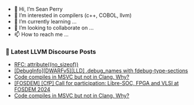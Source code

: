 - 👋 Hi, I’m Sean Perry
- 👀 I’m interested in compilers (c++, COBOL, llvm)
- 🌱 I’m currently learning ...
- 💞️ I’m looking to collaborate on ...
- 📫 How to reach me ...

<!---
s66perry/s66perry is a ✨ special ✨ repository because its `README.md` (this file) appears on your GitHub profile.
You can click the Preview link to take a look at your changes.
--->
### 📕 Latest LLVM Discourse Posts

<!-- DISCOURSE-LLVM:START -->
- [RFC: attribute&lpar;&lpar;no_sizeof&rpar;&rpar;](https://discourse.llvm.org/t/rfc-attribute-no-sizeof/74695#post_12)
- [[DebugInfo][DWARFv5][LLD] .debug_names with fdebug-type-sections](https://discourse.llvm.org/t/debuginfo-dwarfv5-lld-debug-names-with-fdebug-type-sections/73445#post_16)
- [Code compiles in MSVC but not in Clang. Why?](https://discourse.llvm.org/t/code-compiles-in-msvc-but-not-in-clang-why/74816#post_5)
- [[FOSDEM] [CfP] Call for participation: Libre-SOC, FPGA and VLSI at FOSDEM 2024](https://discourse.llvm.org/t/fosdem-cfp-call-for-participation-libre-soc-fpga-and-vlsi-at-fosdem-2024/74839#post_1)
- [Code compiles in MSVC but not in Clang. Why?](https://discourse.llvm.org/t/code-compiles-in-msvc-but-not-in-clang-why/74816#post_4)
<!-- DISCOURSE-LLVM:END -->
